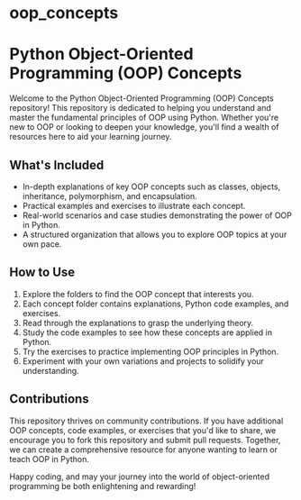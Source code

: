 # oop_concepts

# Python Object-Oriented Programming (OOP) Concepts

Welcome to the Python Object-Oriented Programming (OOP) Concepts repository! This repository is dedicated to helping you understand and master 
the fundamental principles of OOP using Python. Whether you're new to OOP or looking to deepen your knowledge,
you'll find a wealth of resources here to aid your learning journey.

## What's Included

- In-depth explanations of key OOP concepts such as classes, objects, inheritance, polymorphism, and encapsulation.
- Practical examples and exercises to illustrate each concept.
- Real-world scenarios and case studies demonstrating the power of OOP in Python.
- A structured organization that allows you to explore OOP topics at your own pace.

## How to Use

1. Explore the folders to find the OOP concept that interests you.
2. Each concept folder contains explanations, Python code examples, and exercises.
3. Read through the explanations to grasp the underlying theory.
4. Study the code examples to see how these concepts are applied in Python.
5. Try the exercises to practice implementing OOP principles in Python.
6. Experiment with your own variations and projects to solidify your understanding.

## Contributions

This repository thrives on community contributions. If you have additional OOP concepts, code examples,
or exercises that you'd like to share, we encourage you to fork this repository and submit pull requests.
Together, we can create a comprehensive resource for anyone wanting to learn or teach OOP in Python.

Happy coding, and may your journey into the world of object-oriented programming be both enlightening and rewarding!
